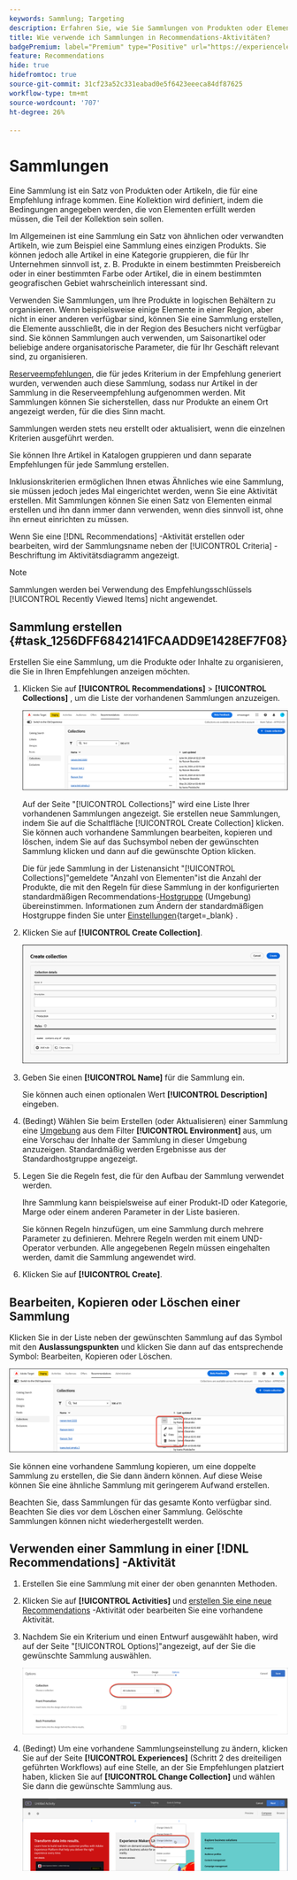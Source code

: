 ```yaml
---
keywords: Sammlung; Targeting
description: Erfahren Sie, wie Sie Sammlungen von Produkten oder Elementen in [!DNL Target Recommendations] verwenden.
title: Wie verwende ich Sammlungen in Recommendations-Aktivitäten?
badgePremium: label="Premium" type="Positive" url="https://experienceleague.adobe.com/docs/target/using/introduction/intro.html?lang=en#premium newtab=true" tooltip="Erfahren Sie, was in Target Premium enthalten ist."
feature: Recommendations
hide: true
hidefromtoc: true
source-git-commit: 31cf23a52c331eabad0e5f6423eeeca84df87625
workflow-type: tm+mt
source-wordcount: '707'
ht-degree: 26%

---
```


# Sammlungen

Eine Sammlung ist ein Satz von Produkten oder Artikeln, die für eine Empfehlung infrage kommen. Eine Kollektion wird definiert, indem die Bedingungen angegeben werden, die von Elementen erfüllt werden müssen, die Teil der Kollektion sein sollen.

Im Allgemeinen ist eine Sammlung ein Satz von ähnlichen oder verwandten Artikeln, wie zum Beispiel eine Sammlung eines einzigen Produkts. Sie können jedoch alle Artikel in eine Kategorie gruppieren, die für Ihr Unternehmen sinnvoll ist, z. B. Produkte in einem bestimmten Preisbereich oder in einer bestimmten Farbe oder Artikel, die in einem bestimmten geografischen Gebiet wahrscheinlich interessant sind.

Verwenden Sie Sammlungen, um Ihre Produkte in logischen Behältern zu organisieren. Wenn beispielsweise einige Elemente in einer Region, aber nicht in einer anderen verfügbar sind, können Sie eine Sammlung erstellen, die Elemente ausschließt, die in der Region des Besuchers nicht verfügbar sind. Sie können Sammlungen auch verwenden, um Saisonartikel oder beliebige andere organisatorische Parameter, die für Ihr Geschäft relevant sind, zu organisieren.

[Reserveempfehlungen](/help/main/c-recommendations/c-algorithms/backup-recs.md), die für jedes Kriterium in der Empfehlung generiert wurden, verwenden auch diese Sammlung, sodass nur Artikel in der Sammlung in die Reserveempfehlung aufgenommen werden. Mit Sammlungen können Sie sicherstellen, dass nur Produkte an einem Ort angezeigt werden, für die dies Sinn macht.

Sammlungen werden stets neu erstellt oder aktualisiert, wenn die einzelnen Kriterien ausgeführt werden.

Sie können Ihre Artikel in Katalogen gruppieren und dann separate Empfehlungen für jede Sammlung erstellen.

Inklusionskriterien ermöglichen Ihnen etwas Ähnliches wie eine Sammlung, sie müssen jedoch jedes Mal eingerichtet werden, wenn Sie eine Aktivität erstellen. Mit Sammlungen können Sie einen Satz von Elementen einmal erstellen und ihn dann immer dann verwenden, wenn dies sinnvoll ist, ohne ihn erneut einrichten zu müssen.

Wenn Sie eine [!DNL Recommendations] -Aktivität erstellen oder bearbeiten, wird der Sammlungsname neben der [!UICONTROL Criteria] -Beschriftung im Aktivitätsdiagramm angezeigt.

>[!NOTE]
>
>Sammlungen werden bei Verwendung des Empfehlungsschlüssels [!UICONTROL Recently Viewed Items] nicht angewendet.

## Sammlung erstellen {#task_1256DFF6842141FCAADD9E1428EF7F08}

Erstellen Sie eine Sammlung, um die Produkte oder Inhalte zu organisieren, die Sie in Ihren Empfehlungen anzeigen möchten.

1. Klicken Sie auf **[!UICONTROL Recommendations]** > **[!UICONTROL Collections]** , um die Liste der vorhandenen Sammlungen anzuzeigen.

   ![Sammlungsliste](assets/collections-list.png)

   Auf der Seite &quot;[!UICONTROL Collections]&quot; wird eine Liste Ihrer vorhandenen Sammlungen angezeigt. Sie erstellen neue Sammlungen, indem Sie auf die Schaltfläche [!UICONTROL Create Collection] klicken. Sie können auch vorhandene Sammlungen bearbeiten, kopieren und löschen, indem Sie auf das Suchsymbol neben der gewünschten Sammlung klicken und dann auf die gewünschte Option klicken.

   Die für jede Sammlung in der Listenansicht &quot;[!UICONTROL Collections]&quot;gemeldete &quot;Anzahl von Elementen&quot;ist die Anzahl der Produkte, die mit den Regeln für diese Sammlung in der konfigurierten standardmäßigen Recommendations-[Hostgruppe](/help/main/administrating-target/hosts.md) (Umgebung) übereinstimmen. Informationen zum Ändern der standardmäßigen Hostgruppe finden Sie unter [Einstellungen](https://experienceleague.adobe.com/docs/target-dev/developer/recommendations.html){target=_blank} .

1. Klicken Sie auf **[!UICONTROL Create Collection]**.

   ![Sammlung erstellen](/help/main/c-recommendations/c-products/assets/create-collection.png)

1. Geben Sie einen **[!UICONTROL Name]** für die Sammlung ein.

   Sie können auch einen optionalen Wert **[!UICONTROL Description]** eingeben.

1. (Bedingt) Wählen Sie beim Erstellen (oder Aktualisieren) einer Sammlung eine [Umgebung](/help/main/administrating-target/environments.md) aus dem Filter **[!UICONTROL Environment]** aus, um eine Vorschau der Inhalte der Sammlung in dieser Umgebung anzuzeigen. Standardmäßig werden Ergebnisse aus der Standardhostgruppe angezeigt.

1. Legen Sie die Regeln fest, die für den Aufbau der Sammlung verwendet werden.

   Ihre Sammlung kann beispielsweise auf einer Produkt-ID oder Kategorie, Marge oder einem anderen Parameter in der Liste basieren.

   Sie können Regeln hinzufügen, um eine Sammlung durch mehrere Parameter zu definieren. Mehrere Regeln werden mit einem UND-Operator verbunden. Alle angegebenen Regeln müssen eingehalten werden, damit die Sammlung angewendet wird.

1. Klicken Sie auf **[!UICONTROL Create]**.

<!-- ## Create a collection using [!UICONTROL Advanced Search]

You can also create collections using [!UICONTROL Advanced Search] on the [Catalog Search](/help/main/c-recommendations/c-products/catalog-search.md#save-as) page ([!UICONTROL Recommendations] > [!UICONTROL Catalog Search] > [!UICONTROL Advanced Search]). 

![Save as dialog](/help/main/c-recommendations/c-products/assets/save-as.png)

After creating a search using "id > contains," for example, you can then click [!UICONTROL Save As] > [!UICONTROL Collection].

>[!IMPORTANT]
>
>The [!UICONTROL Advanced Search] functionality is case-insensitive; however, products returned at the time of delivery are based on case-sensitive search. This mismatch might lead to confusion. Ensure that you consider case-sensitivity when you create collections based on results using the [!UICONTROL Advanced Search] functionality. For example, if you perform a search for "Holiday," that initial search lists results containing "Holiday" and "holiday." If you then create a catalog with the intent to return products containing "holiday," only products containing "holiday" are returned. Products containing "Holiday" are not returned. -->

## Bearbeiten, Kopieren oder Löschen einer Sammlung

Klicken Sie in der Liste neben der gewünschten Sammlung auf das Symbol mit den **Auslassungspunkten** und klicken Sie dann auf das entsprechende Symbol: Bearbeiten, Kopieren oder Löschen.

![Maussymbole: Bearbeiten, Kopieren und Löschen](/help/main/c-recommendations/c-products/assets/hover-icons-new.png)

Sie können eine vorhandene Sammlung kopieren, um eine doppelte Sammlung zu erstellen, die Sie dann ändern können. Auf diese Weise können Sie eine ähnliche Sammlung mit geringerem Aufwand erstellen.

Beachten Sie, dass Sammlungen für das gesamte Konto verfügbar sind. Beachten Sie dies vor dem Löschen einer Sammlung. Gelöschte Sammlungen können nicht wiederhergestellt werden.

## Verwenden einer Sammlung in einer [!DNL Recommendations] -Aktivität

1. Erstellen Sie eine Sammlung mit einer der oben genannten Methoden.

1. Klicken Sie auf **[!UICONTROL Activities]** und [erstellen Sie eine neue Recommendations](/help/main/c-recommendations/t-create-recs-activity/create-recs-activity.md) -Aktivität oder bearbeiten Sie eine vorhandene Aktivität.

1. Nachdem Sie ein Kriterium und einen Entwurf ausgewählt haben, wird auf der Seite &quot;[!UICONTROL Options]&quot;angezeigt, auf der Sie die gewünschte Sammlung auswählen.

   ![Sammlungsoption auswählen](/help/main/c-recommendations/c-products/assets/choose-collection.png)

1. (Bedingt) Um eine vorhandene Sammlungseinstellung zu ändern, klicken Sie auf der Seite **[!UICONTROL Experiences]** (Schritt 2 des dreiteiligen geführten Workflows) auf eine Stelle, an der Sie Empfehlungen platziert haben, klicken Sie auf **[!UICONTROL Change Collection]** und wählen Sie dann die gewünschte Sammlung aus.

   ![Option &quot;Sammlung ändern&quot;](/help/main/c-recommendations/c-products/assets/change-collection.png)